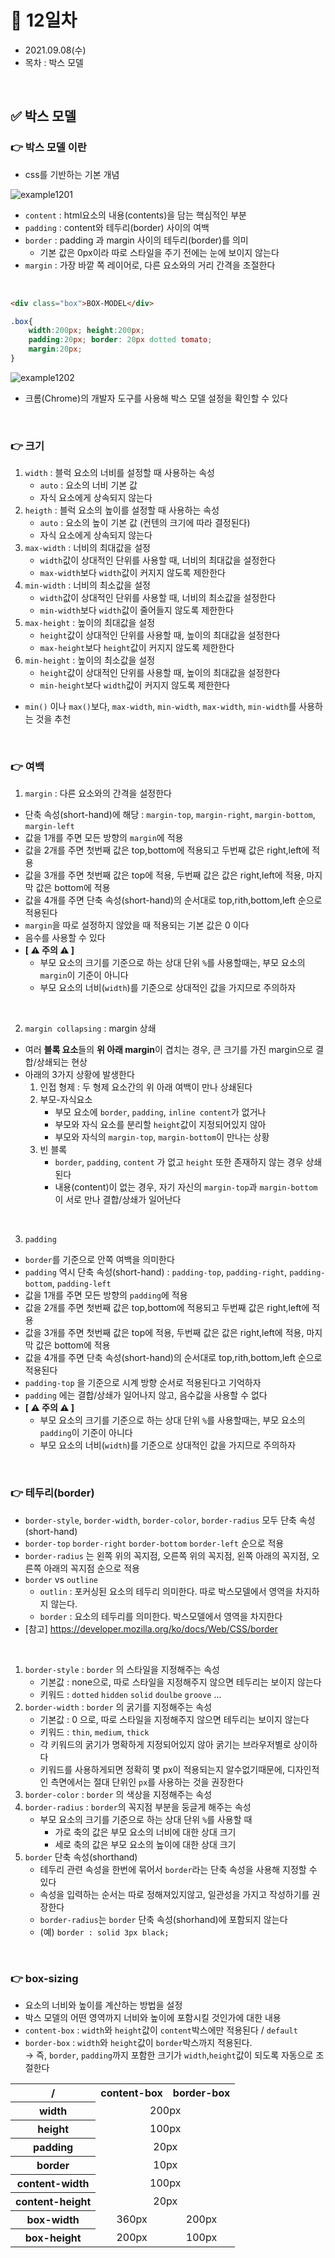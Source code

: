 # 📌 12일차 
- 2021.09.08(수)
- 목차 : 박스 모델

<br>

## ✅ 박스 모델
### 👉 박스 모델 이란
- css를 기반하는 기본 개념 

![example1201](./img/1201.png)

- `content` : html요소의 내용(contents)을 담는 핵심적인 부분
- `padding` : content와 테두리(border) 사이의 여백
- `border` : padding 과 margin 사이의 테두리(border)를 의미
    -  기본 값은 0px이라 따로 스타일을 주기 전에는 눈에 보이지 않는다
- `margin` : 가장 바깥 쪽 레이어로, 다른 요소와의 거리 간격을 조절한다

<br>

```html
<div class="box">BOX-MODEL</div>
```
```css
.box{
    width:200px; height:200px;
    padding:20px; border: 20px dotted tomato;
    margin:20px;
}
```

![example1202](./img/1202.png)

- 크롬(Chrome)의 개발자 도구를 사용해 박스 모델 설정을 확인할 수 있다


<br>

### 👉 크기 
1. `width` : 블럭 요소의 너비를 설정할 때 사용하는 속성 
    - `auto` : 요소의 너비 기본 값 
    - 자식 요소에게 상속되지 않는다
2. `heigth` : 블럭 요소의 높이를 설정할 때 사용하는 속성 
    - `auto` : 요소의 높이 기본 값 (컨텐의 크기에 따라 결정된다)
    - 자식 요소에게 상속되지 않는다
3. `max-width` : 너비의 최대값을 설정
    - `width`값이 상대적인 단위를 사용할 때, 너비의 최대값을 설정한다
    - `max-width`보다 `width`값이 커지지 않도록 제한한다 
4. `min-width` : 너비의 최소값을 설정
    - `width`값이 상대적인 단위를 사용할 때, 너비의 최소값을 설정한다
    - `min-width`보다 `width`값이 줄어들지 않도록 제한한다 
5. `max-height` : 높이의 최대값을 설정
    - `height`값이 상대적인 단위를 사용할 때, 높이의 최대값을 설정한다
    - `max-height`보다 `height`값이 커지지 않도록 제한한다 
6. `min-height` : 높이의 최소값을 설정
    - `height`값이 상대적인 단위를 사용할 때, 높이의 최대값을 설정한다
    - `min-height`보다 `width`값이 커지지 않도록 제한한다 

- `min()` 이나 `max()`보다, `max-width`, `min-width`, `max-width`, `min-width`를 사용하는 것을 추천


<br>




### 👉 여백 
1. `margin` : 다른 요소와의 간격을 설정한다
- 단축 속성(short-hand)에 해당 : `margin-top`, `margin-right`, `margin-bottom`, `margin-left`
- 값을 1개를 주면 모든 방향의 `margin`에 적용
- 값을 2개를 주면 첫번째 값은 top,bottom에 적용되고 두번째 값은 right,left에 적용
- 값을 3개를 주면 첫번째 값은 top에 적용, 두번째 값은 값은 right,left에 적용, 마지막 값은 bottom에 적용
- 값을 4개를 주면 단축 속성(short-hand)의 순서대로 top,rith,bottom,left 순으로 적용된다
- `margin`을 따로 설정하지 않았을 때 적용되는 기본 값은 0 이다
- 음수를 사용할 수 있다
- **[ ⚠️ 주의 ⚠️ ️️]** 
  - 부모 요소의 크기를 기준으로 하는 상대 단위 `%`를 사용할때는, 부모 요소의 `margin`이 기준이 아니다
  - 부모 요소의 너비(`width`)를 기준으로 상대적인 값을 가지므로 주의하자
    
<br>

2. `margin collapsing` : margin 상쇄
- 여러 **블록 요소**들의 **위 아래 margin**이 겹치는 경우, 큰 크기를 가진 margin으로 결합/상쇄되는 현상
- 아래의 3가지 상황에 발생한다
  1. 인접 형제 : 두 형제 요소간의 위 아래 여백이 만나 상쇄된다
  2. 부모-자식요소
      - 부모 요소에 `border`, `padding`, `inline content`가 없거나
      - 부모와 자식 요소를 분리할 `height`값이 지정되어있지 않아 
      - 부모와 자식의 `margin-top`, `margin-bottom`이 만나는 상황 
  3. 빈 블록
      - `border`, `padding`, `content` 가 없고 `height` 또한 존재하지 않는 경우 상쇄된다
      - 내용(content)이 없는 경우, 자기 자신의 `margin-top`과 `margin-bottom`이 서로 만나 결합/상쇄가 일어난다
<br>

3. `padding`
- `border`를 기준으로 안쪽 여백을 의미한다
- `padding` 역시 단축 속성(short-hand) : `padding-top`, `padding-right`, `padding-bottom`, `padding-left`
- 값을 1개를 주면 모든 방향의 `padding`에 적용
- 값을 2개를 주면 첫번째 값은 top,bottom에 적용되고 두번째 값은 right,left에 적용
- 값을 3개를 주면 첫번째 값은 top에 적용, 두번째 값은 값은 right,left에 적용, 마지막 값은 bottom에 적용
- 값을 4개를 주면 단축 속성(short-hand)의 순서대로 top,rith,bottom,left 순으로 적용된다
- `padding-top` 을 기준으로 시계 방향 순서로 적용된다고 기억하자
- `padding` 에는 결합/상쇄가 일어나지 않고, 음수값을 사용할 수 없다 
- **[ ⚠️ 주의 ⚠️ ️️]** 
  - 부모 요소의 크기를 기준으로 하는 상대 단위 `%`를 사용할때는, 부모 요소의 `padding`이 기준이 아니다
  - 부모 요소의 너비(`width`)를 기준으로 상대적인 값을 가지므로 주의하자



<br>





### 👉 테두리(border)
- `border-style`, `border-width`, `border-color`, `border-radius` 모두 단축 속성(short-hand)
- `border-top` `border-right` `border-bottom` `border-left` 순으로 적용 
- `border-radius` 는 왼쪽 위의 꼭지점, 오른쪽 위의 꼭지점, 왼쪽 아래의 꼭지점, 오른쪽 아래의 꼭지점 순으로 적용 
- `border` vs `outline`
    - `outlin` : 포커싱된 요소의 테두리 의미한다. 따로 박스모델에서 영역을 차지하지 않는다.  
    -  `border` : 요소의 테두리를 의미한다. 박스모델에서 영역을 차지한다 
- [참고] https://developer.mozilla.org/ko/docs/Web/CSS/border 

<br>

1. `border-style` : `border` 의 스타일을 지정해주는 속성
    - 기본값 : none으로, 따로 스타일을 지정해주지 않으면 테두리는 보이지 않는다 
    - 키워드 : `dotted` `hidden` `solid` `doulbe` `groove` ...
2. `border-width` : `border` 의 굵기를 지정해주는 속성
    - 기본값 : 0 으로, 따로 스타일을 지정해주지 않으면 테두리는 보이지 않는다 
    - 키워드 : `thin`, `medium`, `thick`
    - 각 키워드의 굵기가 명확하게 지정되어있지 않아 굵기는 브라우저별로 상이하다
    - 키워드를 사용하게되면 정확히 몇 px이 적용되는지 알수없기때문에, 디자인적인 측면에서는 절대 단위인 `px`를 사용하는 것을 권장한다
3. `border-color` : `border` 의 색상을 지정해주는 속성 
4. `border-radius` : `border`의 꼭지점 부분을 둥글게 해주는 속성 
    - 부모 요소의 크기를 기준으로 하는 상대 단위 `%`를 사용할 때 
      - 가로 축의 값은 부모 요소의 너비에 대한 상대 크기
      - 세로 축의 값은 부모 요소의 높이에 대한 상대 크기 
5. `border` 단축 속성(shorthand)
    - 테두리 관련 속성을 한번에 묶어서 `border`라는 단축 속성을 사용해 지정할 수 있다
    - 속성을 입력하는 순서는 따로 정해져있지않고, 일관성을 가지고 작성하기를 권장한다
    - `border-radius`는 `border` 단축 속성(shorhand)에 포함되지 않는다
    - (예) `border : solid 3px black;`

<br>





### 👉 box-sizing
- 요소의 너비와 높이를 계산하는 방법을 설정 
- 박스 모델의 어떤 영역까지 너비와 높이에 포함시킬 것인가에 대한 내용 
- `content-box` : `width`와 `height`값이 `content`박스에만 적용된다 / `default`
- `border-box` : `width`와 `height`값이 `border`박스까지 적용된다. <br>
  → 즉, `border`, `padding`까지 포함한 크기가 `width`,`height`값이 되도록 자동으로 조절한다



<table>
<tr>
  <th>/</th>
  <th>content-box</th>
  <th>border-box</th>
</tr>
<tr>
  <th>width</th>
  <td colspan="2" style="text-align:center;">200px</td>
</tr>
<tr>
  <th>height</th>
  <td colspan="2" style="text-align:center;">100px</td>
</tr>
<tr>
  <th>padding</th>
  <td colspan="2" style="text-align:center;">20px</td>
</tr>
<tr>
  <th>border</th>
  <td colspan="2" style="text-align:center;">10px</td>
</tr>
<tr>
  <th>content-width</th>
  <td colspan="2" style="text-align:center;">100px</td>
</tr>
<tr>
  <th>content-height</th>
  <td colspan="2" style="text-align:center;">20px</td>
</tr>
<tr>
  <th>box-width</th>
  <td style="text-align:center;">360px</td>
  <td style="text-align:center;">200px</td>
</tr>
<tr>
  <th>box-height</th>
  <td style="text-align:center;">200px</td>
  <td style="text-align:center;">100px</td>
</tr>
</table>



<br>










